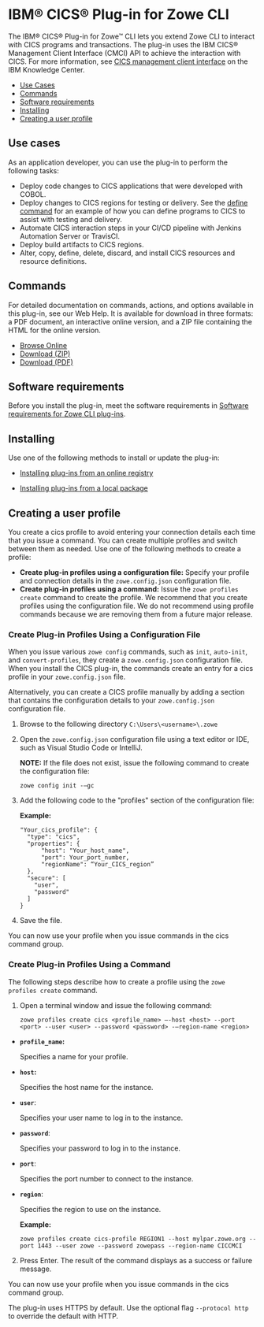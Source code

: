 # IBM® CICS® Plug-in for Zowe CLI

The IBM® CICS® Plug-in for Zowe&trade; CLI lets you extend Zowe CLI to interact with CICS programs and transactions. The plug-in uses the IBM CICS® Management Client Interface (CMCI) API to achieve the interaction with CICS. For more information, see [CICS management client interface](https://www.ibm.com/support/knowledgecenter/en/SSGMCP_5.3.0/com.ibm.cics.ts.clientapi.doc/topics/clientapi_overview.html) on the IBM Knowledge Center.

  - [Use Cases](#use-cases)
  - [Commands](#commands)
  - [Software requirements](#software-requirements)
  - [Installing](#installing)
  - [Creating a user profile](#creating-a-user-profile)


## Use cases

As an application developer, you can use the plug-in to perform the following tasks:

  - Deploy code changes to CICS applications that were developed with COBOL.
  - Deploy changes to CICS regions for testing or delivery. See the [define command](#commands) for an example of how you can define programs to CICS to assist with testing and delivery.
  - Automate CICS interaction steps in your CI/CD pipeline with Jenkins Automation Server or TravisCI.
  - Deploy build artifacts to CICS regions.
  - Alter, copy, define, delete, discard, and install CICS resources and resource definitions.

## Commands

For detailed documentation on commands, actions, and options available in this plug-in, see our Web Help. It is available for download in three formats: a PDF document, an interactive online version, and a ZIP file containing the HTML for the online version.

- <a href="/v2.2.x/web_help/index.html" target="_blank">Browse Online</a>
- <a href="/v2.2.x/zowe_web_help.zip" target="_blank">Download (ZIP)</a>
- <a href="/v2.2.x/CLIReference_Zowe.pdf" target="_blank">Download (PDF)</a>

## Software requirements

Before you install the plug-in, meet the software requirements in [Software requirements for Zowe CLI plug-ins](cli-swreqplugins.md).

## Installing

Use one of the following methods to install or update the plug-in:

- [Installing plug-ins from an online registry](cli-installplugins.md#installing-plug-ins-from-an-online-registry)

- [Installing plug-ins from a local package](cli-installplugins.md#installing-plug-ins-from-a-local-package)

## Creating a user profile

You create a cics profile to avoid entering your connection details each time that you issue a command. You can create multiple profiles and switch between them as needed. Use one of the following methods to create a profile:
- **Create plug-in profiles using a configuration file:** Specify your profile and connection details in the `zowe.config.json` configuration file.
- **Create plug-in profiles using a command:** Issue the `zowe profiles create` command to create the profile.
We recommend that you create profiles using the configuration file. We do not recommend using profile commands because we are removing them from a future major release.

### Create Plug-in Profiles Using a Configuration File

When you issue various `zowe config` commands, such as `init`, `auto-init`, and `convert-profiles`, they create a `zowe.config.json` configuration file. When you install the CICS plug-in, the commands create an entry for a cics profile in your `zowe.config.json` file.

Alternatively, you can create a CICS profile manually by adding a section that contains the configuration details to your `zowe.config.json` configuration file.

1. Browse to the following directory `C:\Users\<username>\.zowe`

2. Open the `zowe.config.json` configuration file using a text editor or IDE, such as Visual Studio Code or IntelliJ.

    **NOTE:** If the file does not exist, issue the following command to create the configuration file:
    ```
    zowe config init -–gc
    ```

3. Add the following code to the "profiles" section of the configuration file:

    **Example:**
    ```
    "Your_cics_profile": {
      "type": "cics",
      "properties": {
          "host": "Your_host_name",
          "port": Your_port_number,
          "regionName": “Your_CICS_region”
      },
      "secure": [
        "user",
        "password"
      ]
    }
    ```


4. Save the file.

You can now use your profile when you issue commands in the cics command group.

### Create Plug-in Profiles Using a Command

The following steps describe how to create a profile using the `zowe profiles create` command.

1. Open a terminal window and issue the following command:

    ```
    zowe profiles create cics <profile_name> –-host <host> --port <port> --user <user> --password <password> -–region-name <region>
    ```

- **`profile_name`:**

  Specifies a name for your profile.
- **`host`:**

  Specifies the host name for the instance.
- **`user`**:

  Specifies your user name to log in to the instance.
- **`password`**:

  Specifies your password to log in to the instance.
- **`port`**:

  Specifies the port number to connect to the instance.
- **`region`**:

  Specifies the region to use on the instance.

  **Example:**
  ```
  zowe profiles create cics-profile REGION1 --host mylpar.zowe.org --port 1443 --user zowe --password zowepass --region-name CICCMCI
  ```

2. Press Enter. The result of the command displays as a success or failure message.

You can now use your profile when you issue commands in the cics command group.

The plug-in uses HTTPS by default. Use the optional flag `--protocol http` to override the default with HTTP.
